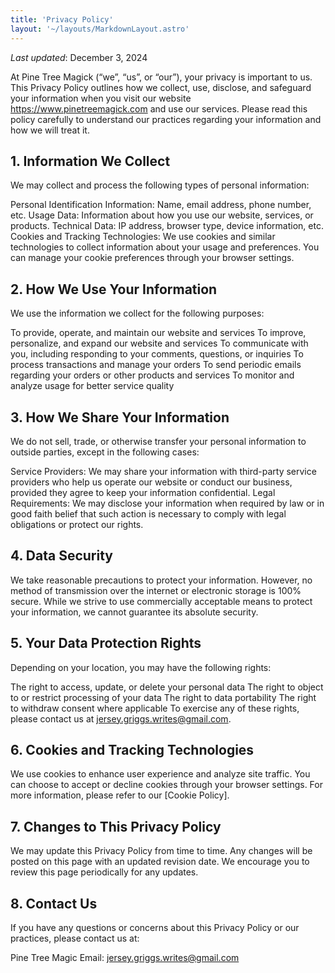 ```yaml
---
title: 'Privacy Policy'
layout: '~/layouts/MarkdownLayout.astro'
---
```


_Last updated_: December 3, 2024

At Pine Tree Magick (“we”, “us”, or “our”), your privacy is important to us. This Privacy Policy outlines how we collect, use, disclose, and safeguard your information when you visit our website https://www.pinetreemagick.com and use our services. Please read this policy carefully to understand our practices regarding your information and how we will treat it.

## 1. Information We Collect
We may collect and process the following types of personal information:

Personal Identification Information: Name, email address, phone number, etc.
Usage Data: Information about how you use our website, services, or products.
Technical Data: IP address, browser type, device information, etc.
Cookies and Tracking Technologies: We use cookies and similar technologies to collect information about your usage and preferences. You can manage your cookie preferences through your browser settings.

## 2. How We Use Your Information
We use the information we collect for the following purposes:

To provide, operate, and maintain our website and services
To improve, personalize, and expand our website and services
To communicate with you, including responding to your comments, questions, or inquiries
To process transactions and manage your orders
To send periodic emails regarding your orders or other products and services
To monitor and analyze usage for better service quality

## 3. How We Share Your Information
We do not sell, trade, or otherwise transfer your personal information to outside parties, except in the following cases:

Service Providers: We may share your information with third-party service providers who help us operate our website or conduct our business, provided they agree to keep your information confidential.
Legal Requirements: We may disclose your information when required by law or in good faith belief that such action is necessary to comply with legal obligations or protect our rights.

## 4. Data Security
We take reasonable precautions to protect your information. However, no method of transmission over the internet or electronic storage is 100% secure. While we strive to use commercially acceptable means to protect your information, we cannot guarantee its absolute security.

## 5. Your Data Protection Rights
Depending on your location, you may have the following rights:

The right to access, update, or delete your personal data
The right to object to or restrict processing of your data
The right to data portability
The right to withdraw consent where applicable
To exercise any of these rights, please contact us at jersey.griggs.writes@gmail.com.

## 6. Cookies and Tracking Technologies
We use cookies to enhance user experience and analyze site traffic. You can choose to accept or decline cookies through your browser settings. For more information, please refer to our [Cookie Policy].

## 7. Changes to This Privacy Policy
We may update this Privacy Policy from time to time. Any changes will be posted on this page with an updated revision date. We encourage you to review this page periodically for any updates.

## 8. Contact Us
If you have any questions or concerns about this Privacy Policy or our practices, please contact us at:

Pine Tree Magic
Email: jersey.griggs.writes@gmail.com